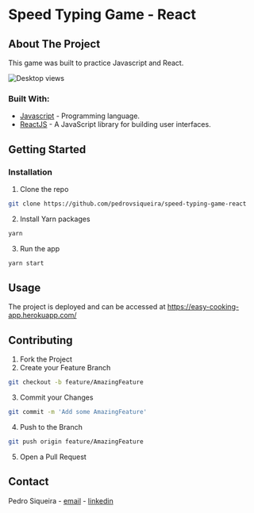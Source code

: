 # Speed Typing Game - React


## About The Project
This game was built to practice Javascript and React. 


![Desktop views](screenshots/search.png)

### Built With:

* [Javascript](https://nodejs.org/en/) - Programming language.
* [ReactJS](https://expressjs.com/pt-br/) - A JavaScript library for building user interfaces.


<!-- GETTING STARTED -->
## Getting Started

### Installation

1. Clone the repo
```sh
git clone https://github.com/pedrovsiqueira/speed-typing-game-react
```
2. Install Yarn packages
```sh
yarn
```
3. Run the app
```sh
yarn start
```

<!-- USAGE EXAMPLES -->
## Usage

The project is deployed and can be accessed at https://easy-cooking-app.herokuapp.com/


<!-- CONTRIBUTING -->
## Contributing


1. Fork the Project
2. Create your Feature Branch
```sh
git checkout -b feature/AmazingFeature
```
3. Commit your Changes
```sh
git commit -m 'Add some AmazingFeature'
```
4. Push to the Branch
```sh
git push origin feature/AmazingFeature
```
5. Open a Pull Request



<!-- CONTACT -->
## Contact

Pedro Siqueira - [email](mailto:pedro.v.siqueira@gmail.com) - [linkedin](https://www.linkedin.com/in/pedrovsiqueira/)

